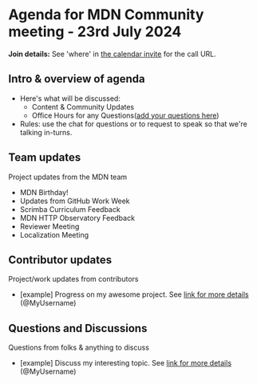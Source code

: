 # Agenda for MDN Community meeting - 23rd July 2024

**Join details:** See 'where' in [the calendar invite](https://calendar.google.com/calendar/u/0/embed?src=c_4656dd7c36825e2be115c0e7992191d550d16edcec37151eb6018581f654727b@group.calendar.google.com) for the call URL.

## Intro & overview of agenda

- Here's what will be discussed:
    - Content & Community Updates
    - Office Hours for any Questions([add your questions here](#questions-and-discussions))
- Rules: use the chat for questions or to request to speak so that we're talking in-turns.

## Team updates
Project updates from the MDN team

- MDN Birthday!
- Updates from GitHub Work Week
- Scrimba Curriculum Feedback
- MDN HTTP Observatory Feedback
- Reviewer Meeting
- Localization Meeting

## Contributor updates

Project/work updates from contributors

- [example] Progress on my awesome project. See [link for more details](https://github.com/mdn/community-meetings) (@MyUsername)

## Questions and Discussions

Questions from folks & anything to discuss

- [example] Discuss my interesting topic. See [link for more details](https://github.com/mdn/community-meetings) (@MyUsername)
